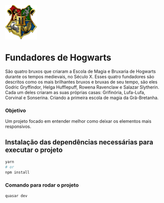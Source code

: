 ![Hogwarts](src/assets/hogwarts-icon.png)

# Fundadores de Hogwarts

São quatro bruxos que criaram a Escola de Magia e Bruxaria de Hogwarts durante os tempos medievais, no Século X. Esses quatro fundadores são descritos como os mais brilhantes bruxos e bruxas de seu tempo, são eles Godric Gryffindor, Helga Hufflepuff, Rowena Ravenclaw e Salazar Slytherin. Cada um deles criaram as suas próprias casas: Grifinória, Lufa-Lufa, Corvinal e Sonserina. Criando a primeira escola de magia da Grã-Bretanha.

### Objetivo

Um projeto focado em entender melhor como deixar os elementos mais responsivos.

## Instalação das dependências necessárias para executar o projeto

```bash
yarn
# or
npm install
```

### Comando para rodar o projeto

```bash
quasar dev
```
